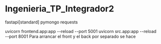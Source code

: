 # Ingenieria_TP_Integrador2

fastapi[standard]
pymongo
requests

uvicorn frontend.app:app --reload --port 5001
uvicorn src.app:app --reload --port 8001
Para arrancar el front y el back
por separado
se hace
